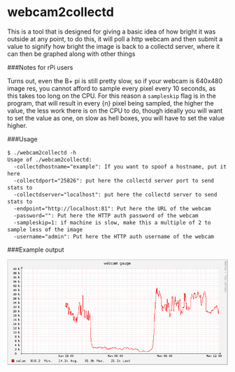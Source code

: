 webcam2collectd
===

This is a tool that is designed for giving a basic idea of how bright
it was outside at any point, to do this, it will poll a http webcam
and then submit a value to signify how bright the image is back to
a collectd server, where it can then be graphed along with other things

###Notes for rPi users

Turns out, even the B+ pi is still pretty slow, so if your webcam is
640x480 image res, you cannot afford to sample every pixel every 10
seconds, as this takes too long on the CPU. For this reason a 
`sampleskip` flag is in the program, that will result in every {n}
pixel being sampled, the higher the value, the less work there is 
on the CPU to do, though ideally you will want to set the value
as one, on slow as hell boxes, you will have to set the value higher.

###Usage

```
$ ./webcam2collectd -h
Usage of ./webcam2collectd:
  -collectdhostname="example": If you want to spoof a hostname, put it here
  -collectdport="25826": put here the collectd server port to send stats to
  -collectdserver="localhost": put here the collectd server to send stats to
  -endpoint="http://localhost:81": Put here the URL of the webcam
  -password="": Put here the HTTP auth password of the webcam
  -sampleskip=1: if machine is slow, make this a multiple of 2 to sample less of the image
  -username="admin": Put here the HTTP auth username of the webcam
```


###Example output

![](graph.png)



